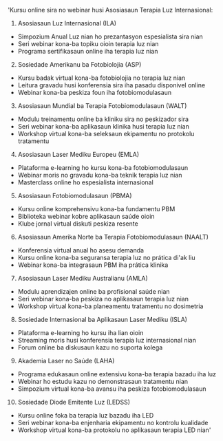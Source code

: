 'Kursu online sira no webinar husi Asosiasaun Terapia Luz Internasional:

1. Asosiasaun Luz Internasional (ILA)
- Simpozium Anual Luz nian ho prezantasyon espesialista sira nian
- Seri webinar kona-ba topiku oioin terapia luz nian
- Programa sertifikasaun online iha terapia luz nian

2. Sosiedade Amerikanu ba Fotobiolojia (ASP)
- Kursu badak virtual kona-ba fotobiolojia no terapia luz nian
- Leitura gravadu husi konferensia sira iha pasadu disponivel online
- Webinar kona-ba peskiza foun iha fotobiomodulasaun

3. Asosiasaun Mundial ba Terapia Fotobiomodulasaun (WALT)
- Modulu treinamentu online ba kliniku sira no peskizador sira
- Seri webinar kona-ba aplikasaun klinika husi terapia luz nian
- Workshop virtual kona-ba seleksaun ekipamentu no protokolu tratamentu

4. Asosiasaun Laser Mediku Europeu (EMLA)
- Plataforma e-learning ho kursu kona-ba fotobiomodulasaun
- Webinar moris no gravadu kona-ba teknik terapia luz nian
- Masterclass online ho espesialista internasional

5. Asosiasaun Fotobiomodulasaun (PBMA)
- Kursu online komprehensivu kona-ba fundamentu PBM
- Biblioteka webinar kobre aplikasaun saúde oioin
- Klube jornal virtual diskuti peskiza resente

6. Asosiasaun Amerika Norte ba Terapia Fotobiomodulasaun (NAALT)
- Konferensia virtual anual ho asesu demanda
- Kursu online kona-ba seguransa terapia luz no prática di'ak liu
- Webinar kona-ba integrasaun PBM iha prática klinika

7. Asosiasaun Laser Mediku Australianu (AMLA)
- Modulu aprendizajen online ba profisional saúde nian
- Seri webinar kona-ba peskiza no aplikasaun terapia luz nian
- Workshop virtual kona-ba planeamentu tratamentu no dosimetria

8. Sosiedade Internasional ba Aplikasaun Laser Mediku (ISLA)
- Plataforma e-learning ho kursu iha lian oioin
- Streaming moris husi konferensia terapia luz internasional nian
- Forum online ba diskusaun kazu no suporta kolega

9. Akademia Laser no Saúde (LAHA)
- Programa edukasaun online extensivu kona-ba terapia bazadu iha luz
- Webinar ho estudu kazu no demonstrasaun tratamentu nian
- Simpozium virtual kona-ba avansu iha peskiza fotobiomodulasaun

10. Sosiedade Diode Emitente Luz (LEDSS)
- Kursu online foka ba terapia luz bazadu iha LED
- Seri webinar kona-ba enjenharia ekipamentu no kontrolu kualidade
- Workshop virtual kona-ba protokolu no aplikasaun terapia LED nian'